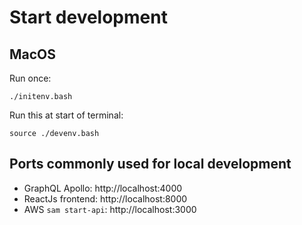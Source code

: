 # Start development

## MacOS

Run once:

```
./initenv.bash
```

Run this at start of terminal:

```
source ./devenv.bash
```

## Ports commonly used for local development

* GraphQL Apollo: http://localhost:4000
* ReactJs frontend: http://localhost:8000
* AWS `sam start-api`: http://localhost:3000

